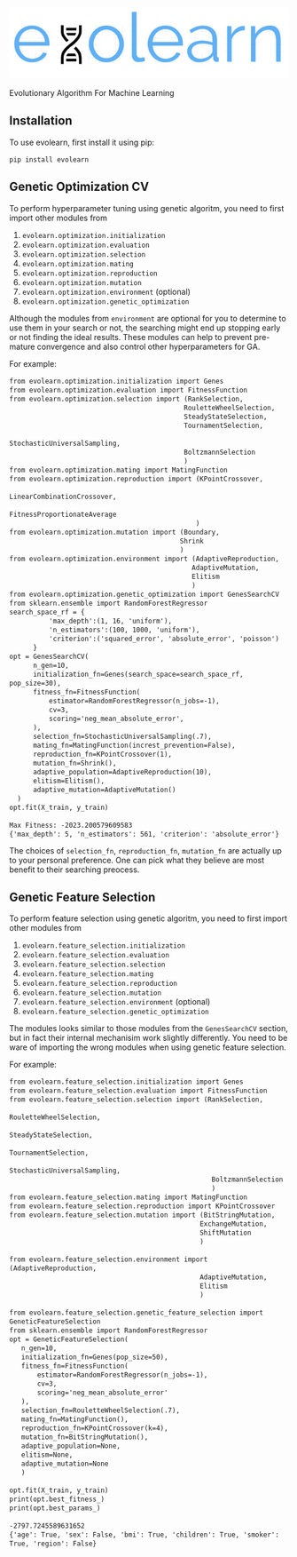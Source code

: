 ![Logo](https://github.com/HindyDS/evo-learn/blob/main/logo/evolearn.png)

Evolutionary Algorithm For Machine Learning

Installation
------------

To use evolearn, first install it using pip:

    pip install evolearn

Genetic Optimization CV
----------------

To perform hyperparameter tuning using genetic algoritm,
you need to first import other modules from 

1) ``evolearn.optimization.initialization``
2) ``evolearn.optimization.evaluation``
3) ``evolearn.optimization.selection``
4) ``evolearn.optimization.mating``
5) ``evolearn.optimization.reproduction``
6) ``evolearn.optimization.mutation``
7) ``evolearn.optimization.environment`` (optional)
8) ``evolearn.optimization.genetic_optimization`` 

Although the modules from ``environment`` are optional for you to determine to
use them in your search or not, the searching might end up stopping early or not 
finding the ideal results. These modules can help to prevent pre-mature convergence
and also control other hyperparameters for GA.

For example:

    from evolearn.optimization.initialization import Genes
    from evolearn.optimization.evaluation import FitnessFunction
    from evolearn.optimization.selection import (RankSelection,
                                                RouletteWheelSelection,
                                                SteadyStateSelection,
                                                TournamentSelection,
                                                StochasticUniversalSampling,
                                                BoltzmannSelection
                                                )
    from evolearn.optimization.mating import MatingFunction
    from evolearn.optimization.reproduction import (KPointCrossover,
                                                   LinearCombinationCrossover,
                                                   FitnessProportionateAverage
                                                   )
    from evolearn.optimization.mutation import (Boundary,
                                               Shrink
                                               )
    from evolearn.optimization.environment import (AdaptiveReproduction,
                                                  AdaptiveMutation,
                                                  Elitism
                                                  )
    from evolearn.optimization.genetic_optimization import GenesSearchCV
    from sklearn.ensemble import RandomForestRegressor
    search_space_rf = {
              'max_depth':(1, 16, 'uniform'),
              'n_estimators':(100, 1000, 'uniform'),
              'criterion':('squared_error', 'absolute_error', 'poisson')
          }  
    opt = GenesSearchCV(
          n_gen=10,
          initialization_fn=Genes(search_space=search_space_rf, pop_size=30),
          fitness_fn=FitnessFunction(
              estimator=RandomForestRegressor(n_jobs=-1),
              cv=3,
              scoring='neg_mean_absolute_error',
          ),
          selection_fn=StochasticUniversalSampling(.7),
          mating_fn=MatingFunction(increst_prevention=False),
          reproduction_fn=KPointCrossover(1),
          mutation_fn=Shrink(),
          adaptive_population=AdaptiveReproduction(10),
          elitism=Elitism(),
          adaptive_mutation=AdaptiveMutation()
      )   
    opt.fit(X_train, y_train)
  
    Max Fitness: -2023.200579609583
    {'max_depth': 5, 'n_estimators': 561, 'criterion': 'absolute_error'}


The choices of ``selection_fn``, ``reproduction_fn``, ``mutation_fn`` are
actually up to your personal preference. One can pick what they believe
are most benefit to their searching preocess.


Genetic Feature Selection
-------------------------

To perform feature selection using genetic algoritm,
you need to first import other modules from 

1) ``evolearn.feature_selection.initialization``
2) ``evolearn.feature_selection.evaluation``
3) ``evolearn.feature_selection.selection``
4) ``evolearn.feature_selection.mating``
5) ``evolearn.feature_selection.reproduction``
6) ``evolearn.feature_selection.mutation``
7) ``evolearn.feature_selection.environment`` (optional)
8) ``evolearn.feature_selection.genetic_optimization`` 

The modules looks similar to those modules from the 
``GenesSearchCV`` section, but in fact their internal mechanisim 
work slightly differently. You need to be ware of importing the 
wrong modules when using genetic feature selection.

For example:

    from evolearn.feature_selection.initialization import Genes
    from evolearn.feature_selection.evaluation import FitnessFunction
    from evolearn.feature_selection.selection import (RankSelection,
                                                       RouletteWheelSelection,
                                                       SteadyStateSelection,
                                                       TournamentSelection,
                                                       StochasticUniversalSampling,
                                                       BoltzmannSelection
                                                       )
    from evolearn.feature_selection.mating import MatingFunction
    from evolearn.feature_selection.reproduction import KPointCrossover
    from evolearn.feature_selection.mutation import (BitStringMutation,
                                                    ExchangeMutation,
                                                    ShiftMutation
                                                    )

    from evolearn.feature_selection.environment import (AdaptiveReproduction,
                                                    AdaptiveMutation,
                                                    Elitism
                                                    )

    from evolearn.feature_selection.genetic_feature_selection import GeneticFeatureSelection
    from sklearn.ensemble import RandomForestRegressor
    opt = GeneticFeatureSelection(
       n_gen=10,
       initialization_fn=Genes(pop_size=50),
       fitness_fn=FitnessFunction(
           estimator=RandomForestRegressor(n_jobs=-1),
           cv=3,
           scoring='neg_mean_absolute_error'
       ),
       selection_fn=RouletteWheelSelection(.7),
       mating_fn=MatingFunction(),
       reproduction_fn=KPointCrossover(k=4),
       mutation_fn=BitStringMutation(),
       adaptive_population=None,
       elitism=None,
       adaptive_mutation=None
       )

    opt.fit(X_train, y_train)
    print(opt.best_fitness_)
    print(opt.best_params_)

    -2797.7245589631652
    {'age': True, 'sex': False, 'bmi': True, 'children': True, 'smoker': True, 'region': False}
